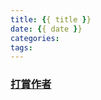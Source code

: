 ```yaml
---
title: {{ title }}
date: {{ date }}
categories:
tags:
---
```




### [打賞作者](https://qr.allpay.com.tw/9PsNA)
